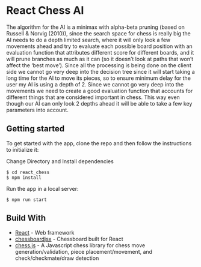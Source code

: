 # React Chess AI

The algorithm for the AI is a minimax with alpha-beta pruning (based on Russell & Norvig (2010)), since the search space for chess is really big the AI needs to do a depth limited search, where it will only look a few movements ahead and try to evaluate each possible board position with an evaluation function that attributes different score for different boards, and it will prune branches as much as it can (so it doesn’t look at paths that won’t affect the ‘best move’). Since all the processing is being done on the client side we cannot go very deep into the decision tree since it will start taking a long time for the AI to move its pieces, so to ensure minimum delay for the user my AI is using a depth of 2. Since we cannot go very deep into the movements we need to create a good evaluation function that accounts for different things that are considered important in chess. This way even though our AI can only look 2 depths ahead it will be able to take a few key parameters into account.

## Getting started

To get started with the app, clone the repo and then follow the instructions to initialize it:

Change Directory and Install dependencies

```
$ cd react_chess
$ npm install
```

Run the app in a local server:

```
$ npm run start
```

## Build With

* [React](https://reactjs.org/) - Web framework
* [chessboardjsx](https://github.com/willb335/chessboardjsx) - Chessboard built for React
* [chess.js](https://github.com/willb335/chessboardjsx) - A Javascript chess library for chess move generation/validation, piece placement/movement, and check/checkmate/draw detection

